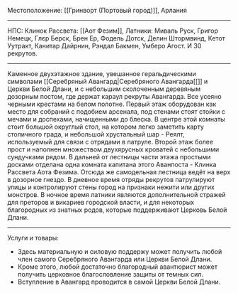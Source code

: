 Местоположение: [[Гринворт (Портовый город)]], Арлания
_____
НПС: 
	Клинок Рассвета: [[Аот Фезим]], 
	Латники: Миваль Руск, Григор Немецк, Глєр Берск, Брен Ер, Фодель Дотск, Делин Штормвинд, Кетот Уутракт, Канитар Дайрнин, Рэндал Бакмен, Умберо Агост.
	И 30 рекрутов.
___
Каменное двухэтажное здание, увешанное геральдическими символами [[Серебряный Авангард|Серебряного Авангарда[[]] и Церкви Белой Длани, и с небольшим сколоченным деревяным дозорным постом, где держат караул рекруты Авангарда. Все усеяно черными крестами на белом полотне. Первый этаж оборудован как место для собраний с подобием арсенала, под стенами стоят стойки с мечами и доспехами, начищенными до блеска. В центре этой комнаты стоит большой округлый стол, на котором легко заметить карту столичного града, и небольшой хрустальный шар - Реялт, используемый для связи с отрядами в патруле. Второй этаж более прост и наполнен множеством двухярусных кроватей с небольшими сундучками рядом. В дальней от лестницы части этажа простыми досками отделана одна комната капитана этого Аванпоста - Клинка Рассвета Аота Фезима. Отсюда же самодельная лестница ведёт на верх в дозорное гнездо. В дневное время отряды рекрутов патрулируют улицы и контролируют стены город на признаки нежити или других монстров. В ночное время латники являются дополнительной стражей для преторов и викариев городской власти, и для некоторых благородных из знатных родов, которые поддерживают Церковь Белой Длани.
____
Услуги и товары:
* Здесь материальную и силовую поддержу может получить любой член самого Серебряного Авангарда или Церкви Белой Длани.
 * Кроме этого, любой достаточно благородный авантюрист может получить церковное благословление защиты от темных сил.
 * Вступление в Авангард проводится в самой Церкви Белой Длани.